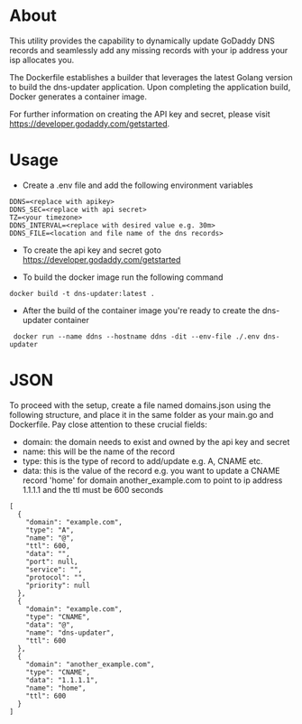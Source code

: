 # About
This utility provides the capability to dynamically update GoDaddy DNS records and seamlessly add any missing records with your ip address your isp allocates you.

The Dockerfile establishes a builder that leverages the latest Golang version to build the dns-updater application. Upon completing the application build, Docker generates a container image. 

For further information on creating the API key and secret, please visit https://developer.godaddy.com/getstarted.

# Usage
* Create a .env file and add the following environment variables
```
DDNS=<replace with apikey>
DDNS_SEC=<replace with api secret>
TZ=<your timezone>
DDNS_INTERVAL=<replace with desired value e.g. 30m>
DDNS_FILE=<location and file name of the dns records>
```
* To create the api key and secret goto https://developer.godaddy.com/getstarted

* To build the docker image run the following command
```
docker build -t dns-updater:latest .
```

* After the build of the container image you're ready to create the dns-updater container
```
 docker run --name ddns --hostname ddns -dit --env-file ./.env dns-updater
```

# JSON
To proceed with the setup, create a file named domains.json using the following structure, and place it in the same folder as your main.go and Dockerfile. Pay close attention to these crucial fields:
* domain: the domain needs to exist and owned by the api key and secret
* name: this will be the name of the record
* type: this is the type of record to add/update e.g. A, CNAME etc.
* data: this is the value of the record e.g. you want to update a CNAME record 'home' for domain another_example.com to point to ip address 1.1.1.1 and the ttl must be 600 seconds
```
[
  {
    "domain": "example.com",
    "type": "A",
    "name": "@",
    "ttl": 600,
    "data": "",
    "port": null,
    "service": "",
    "protocol": "",
    "priority": null
  },
  {
    "domain": "example.com",
    "type": "CNAME",
    "data": "@",
    "name": "dns-updater",
    "ttl": 600
  },
  {
    "domain": "another_example.com",
    "type": "CNAME",
    "data": "1.1.1.1",
    "name": "home",
    "ttl": 600
  }
]

```


